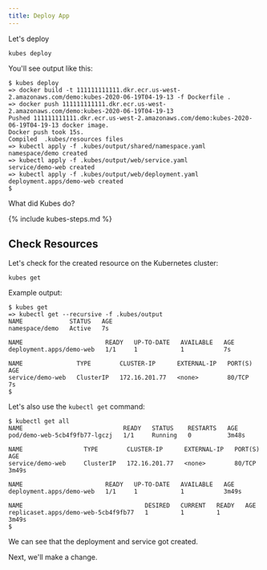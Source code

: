 ```yaml
---
title: Deploy App
---
```


Let's deploy

    kubes deploy

You'll see output like this:

    $ kubes deploy
    => docker build -t 111111111111.dkr.ecr.us-west-2.amazonaws.com/demo:kubes-2020-06-19T04-19-13 -f Dockerfile .
    => docker push 111111111111.dkr.ecr.us-west-2.amazonaws.com/demo:kubes-2020-06-19T04-19-13
    Pushed 111111111111.dkr.ecr.us-west-2.amazonaws.com/demo:kubes-2020-06-19T04-19-13 docker image.
    Docker push took 15s.
    Compiled  .kubes/resources files
    => kubectl apply -f .kubes/output/shared/namespace.yaml
    namespace/demo created
    => kubectl apply -f .kubes/output/web/service.yaml
    service/demo-web created
    => kubectl apply -f .kubes/output/web/deployment.yaml
    deployment.apps/demo-web created
    $

What did Kubes do?

{% include kubes-steps.md %}

## Check Resources

Let's check for the created resource on the Kubernetes cluster:

    kubes get

Example output:

    $ kubes get
    => kubectl get --recursive -f .kubes/output
    NAME             STATUS   AGE
    namespace/demo   Active   7s

    NAME                       READY   UP-TO-DATE   AVAILABLE   AGE
    deployment.apps/demo-web   1/1     1            1           7s

    NAME               TYPE        CLUSTER-IP      EXTERNAL-IP   PORT(S)   AGE
    service/demo-web   ClusterIP   172.16.201.77   <none>        80/TCP    7s
    $

Let's also use the `kubectl get` command:

    $ kubectl get all
    NAME                            READY   STATUS    RESTARTS   AGE
    pod/demo-web-5cb4f9fb77-lgczj   1/1     Running   0          3m48s

    NAME                 TYPE        CLUSTER-IP      EXTERNAL-IP   PORT(S)   AGE
    service/demo-web     ClusterIP   172.16.201.77   <none>        80/TCP    3m49s

    NAME                       READY   UP-TO-DATE   AVAILABLE   AGE
    deployment.apps/demo-web   1/1     1            1           3m49s

    NAME                                  DESIRED   CURRENT   READY   AGE
    replicaset.apps/demo-web-5cb4f9fb77   1         1         1       3m49s
    $

We can see that the deployment and service got created.

Next, we'll make a change.
